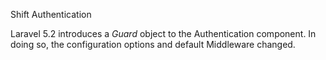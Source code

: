 Shift Authentication

Laravel 5.2 introduces a *Guard* object to the Authentication
component. In doing so, the configuration options and default
Middleware changed. 